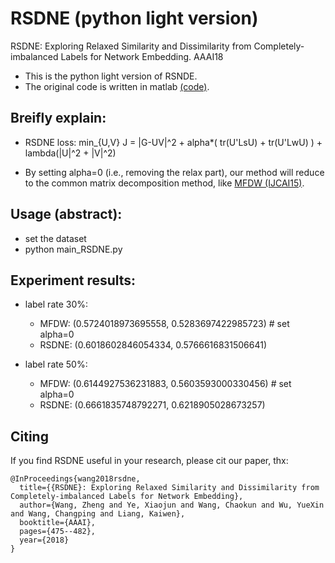 # RSDNE (python light version)
RSDNE: Exploring Relaxed Similarity and Dissimilarity from Completely-imbalanced Labels for Network Embedding. AAAI18

- This is the python light version of RSNDE. 
- The original code is written in matlab [(code)](https://github.com/zhengwang100/RSDNE).


Breifly explain:
---
- RSDNE loss: min_{U,V} J = |G-UV|^2 + alpha*( tr(U'LsU) + tr(U'LwU) ) + lambda(|U|^2 + |V|^2)

- By setting alpha=0 (i.e., removing the relax part), our method will reduce to the common matrix decomposition method, like [MFDW (IJCAI15)](https://www.ijcai.org/Proceedings/15/Papers/299.pdf).


Usage (abstract):
---
- set the dataset
- python main_RSDNE.py


Experiment results: 
---
- label rate 30%:
  - MFDW: (0.5724018973695558, 0.5283697422985723) # set alpha=0 
  - RSDNE: (0.6018602846054334, 0.5766616831506641)

- label rate 50%:
  - MFDW: (0.6144927536231883, 0.5603593000330456) # set alpha=0 
  - RSDNE: (0.6661835748792271, 0.6218905028673257)

Citing
---
If you find RSDNE useful in your research, please cit our paper, thx:
```
@InProceedings{wang2018rsdne,
  title={{RSDNE}: Exploring Relaxed Similarity and Dissimilarity from Completely-imbalanced Labels for Network Embedding},
  author={Wang, Zheng and Ye, Xiaojun and Wang, Chaokun and Wu, YueXin and Wang, Changping and Liang, Kaiwen},
  booktitle={AAAI},
  pages={475--482},
  year={2018}
}
```
